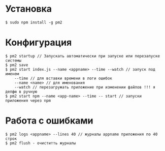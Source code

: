 # Установка
  	$ sudo npm install -g pm2

# Конфигурация
	$ pm2 startup // Запускать автоматически при запуске или перезапуске системы
	$ pm2 save
	$ pm2 start index.js --name <appname> --time --watch // запуск под именем
		--time // для вставки времени в логи ошибок 
		--name <name> // для именования 
		--watch // перезагружать приложение при изменении файлов !!! я делфю в ручную
	$ pm2 start npm --name <app-name> --time -- start // запуски приложения через npm

# Работа с ошибками
	$ pm2 logs <appname> --lines 40 // журналы appname приложения по 40 строк
	$ pm2 flush - очиститть журналы



